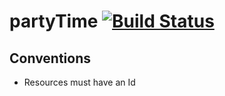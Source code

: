 # partyTime [![Build Status](https://travis-ci.org/yohanmishkin/partytime.svg?branch=master)](https://travis-ci.org/yohanmishkin/partytime)

## Conventions
- Resources must have an Id